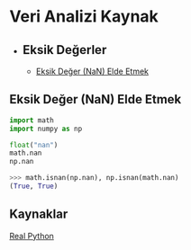 # Veri Analizi Kaynak

<!-- TOC -->

- ## Eksik Değerler
  - [Eksik Değer (NaN) Elde Etmek](#nan-değer-elde-etmek)

<!-- /TOC -->

## Eksik Değer (NaN) Elde Etmek

```python
import math
import numpy as np

float("nan")
math.nan
np.nan

>>> math.isnan(np.nan), np.isnan(math.nan)
(True, True)
```

## Kaynaklar

[Real Python](https://realpython.com/)
